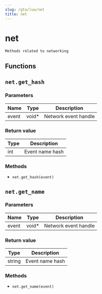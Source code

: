```yaml
---
slug: /gta/lua/net
title: net
---
```


# net

```ebnf
Methods related to networking
```

## Functions

## `net.get_hash`

### Parameters

| Name  | Type   | Description          |
| ----- | ------ | -------------------- |
| event | void\* | Network event handle |

### Return value

| Type | Description     |
| ---- | --------------- |
| int  | Event name hash |

### Methods

* `net.get_hash(event)`

## `net.get_name`

### Parameters

| Name  | Type   | Description          |
| ----- | ------ | -------------------- |
| event | void\* | Network event handle |

### Return value

| Type   | Description     |
| ------ | --------------- |
| string | Event name hash |

### Methods

* `net.get_name(event)`
